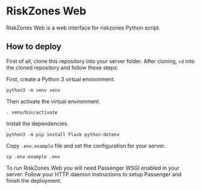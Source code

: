 # RiskZones Web

RiskZones Web is a web interface for riskzones Python script.

## How to deploy

First of all, clone this repository into your server folder. After cloning, `cd` into the cloned repository and follow these steps:

First, create a Python 3 virtual environment.

`python3 -m venv venv`

Then activate the virtual environment.

`. venv/bin/activate`

Install the dependencies.

`python3 -m pip install Flask python-dotenv`

Copy `.env.example` file and set the configuration for your server.

`cp .env.example .env`

To run RiskZones Web you will need Passenger WSGI enabled in your server. Follow your HTTP daemon instructions to setup Passenger and finish the deployment.